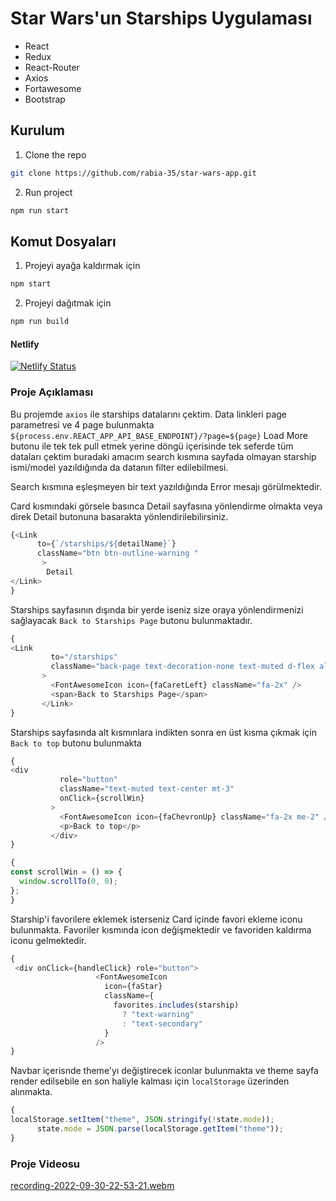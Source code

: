 # Star Wars'un Starships Uygulaması

* React
* Redux
* React-Router
* Axios
* Fortawesome
* Bootstrap

## Kurulum

1. Clone the repo

```sh
git clone https://github.com/rabia-35/star-wars-app.git
```

2. Run project

```sh
npm run start
```

## Komut Dosyaları

1. Projeyi ayağa kaldırmak için

```sh
npm start
```

2. Projeyi dağıtmak için

```sh
npm run build
```
#### Netlify
[![Netlify Status](https://api.netlify.com/api/v1/badges/3b0f0243-a5de-4628-a11c-6ad63bdc5616/deploy-status)](https://app.netlify.com/sites/starwars-starships-app/deploys)

### Proje Açıklaması
 Bu projemde `axios` ile starships datalarını çektim. Data linkleri page parametresi ve 4 page bulunmakta `${process.env.REACT_APP_API_BASE_ENDPOINT}/?page=${page}` Load More butonu ile tek tek pull etmek yerine döngü içerisinde tek seferde tüm dataları çektim buradaki amacım search kısmına sayfada olmayan starship ismi/model yazıldığında da datanın filter edilebilmesi.
 
 Search kısmına eşleşmeyen bir text yazıldığında Error mesajı görülmektedir.
 
Card kısmındaki görsele basınca Detail sayfasına yönlendirme olmakta veya direk Detail butonuna basarakta yönlendirilebilirsiniz.

```javascript
{<Link
      to={`/starships/${detailName}`}
      className="btn btn-outline-warning "
       >
        Detail
</Link>
} 
```
 Starships sayfasının dışında bir yerde iseniz size oraya yönlendirmenizi sağlayacak `Back to Starships Page` butonu bulunmaktadır. 
 ```javascript
 {
 <Link
          to="/starships"
          className="back-page text-decoration-none text-muted d-flex align-items-center"
        >
          <FontAwesomeIcon icon={faCaretLeft} className="fa-2x" />
          <span>Back to Starships Page</span>
        </Link>
 }
 ```
 Starships sayfasında alt kısmınlara indikten sonra en üst kısma çıkmak için `Back to top` butonu bulunmakta
 ```javascript
 {
 <div
            role="button"
            className="text-muted text-center mt-3"
            onClick={scrollWin}
          >
            <FontAwesomeIcon icon={faChevronUp} className="fa-2x me-2" />
            <p>Back to top</p>
          </div>
 }
 ```
  ```javascript
 {
const scrollWin = () => {
    window.scrollTo(0, 0);
  };
 }
 ```
 Starship'i favorilere eklemek isterseniz Card içinde favori ekleme iconu bulunmakta. Favoriler kısmında icon değişmektedir ve favoriden kaldırma iconu gelmektedir. 
 ```javascript
 {
  <div onClick={handleClick} role="button">
                    <FontAwesomeIcon
                      icon={faStar}
                      className={
                        favorites.includes(starship)
                          ? "text-warning"
                          : "text-secondary"
                      }
                    />
 }
 ```   
 Navbar içerisnde theme'yı değiştirecek iconlar bulunmakta ve theme sayfa render edilsebile en son haliyle kalması için `localStorage` üzerinden alınmakta. 
```javascript
{
localStorage.setItem("theme", JSON.stringify(!state.mode));
      state.mode = JSON.parse(localStorage.getItem("theme"));
}
```

### Proje Videosu
[recording-2022-09-30-22-53-21.webm](https://user-images.githubusercontent.com/85495654/193346808-bebf9de0-ebba-4185-87c1-39048f545a17.webm)
